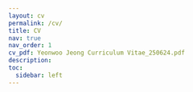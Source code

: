 ```yaml
---
layout: cv
permalink: /cv/
title: CV
nav: true
nav_order: 1
cv_pdf: Yeonwoo Jeong Curriculum Vitae_250624.pdf
description: 
toc:
  sidebar: left
---
```

